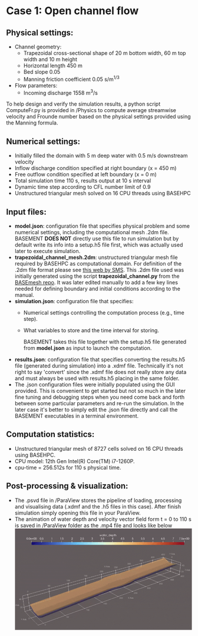 # Case 1: Open channel flow

## Physical settings:
- Channel geometry:
  - Trapezoidal cross-sectional shape of 20 m bottom width, 60 m top width and 10 m height
  - Horizontal length 450 m
  - Bed slope 0.05
  - Manning friction coefficient 0.05 s/m<sup>1/3</sup>
- Flow parameters: 
  - Incoming discharge 1558 m<sup>3</sup>/s

To help design and verify the simulation results, a python script ComputeFr.py is provided in /Physics to compute average streamwise velocity and Frounde number based on the physical settings provided using the Manning formula.

## Numerical settings:
- Initially filled the domain with 5 m deep water with 0.5 m/s downstream velocity
- Inflow discharge condition specified at right boundary (x = 450 m)
- Free outflow condition specified at left boundary (x = 0 m)
- Total simulation time 110 s, results output at 10 s interval
- Dynamic time step according to CFL number limit of 0.9
- Unstructured triangular mesh solved on 16 CPU threads using BASEHPC

## Input files:
- **model.json**: configuration file that specifies physical problem and some numerical settings, including the computational mesh .2dm file. BASEMENT **DOES NOT** directly use this file to run simulation but by default write its info into a setup.h5 file first, which was actually used later to execute simulation.
- **trapezoidal_channel_mesh.2dm**: unstructured triangular mesh file required by BASEHPC as computational domain. For definition of the .2dm file format please see [this web by SMS](https://www.xmswiki.com/wiki/SMS:2D_Mesh_Files_*.2dm?__cf_chl_tk=r_woYILHa12UMY664uxq5gFDzTZfQia_Lz7.6bShzj8-1759226996-1.0.1.1-1aZOLNVb_EeD1zsV.on53xi.Jr71gmBhP2pD1xdBYy0). This .2dm file used was initially generated using the script **trapezoidal_channel.py** from the [BASEmesh repo](https://gitlab.ethz.ch/vaw/public/basemesh-v2/-/tree/master/examples/basechange?ref_type=heads). It was later edited manually to add a few key lines needed for defining boundary and initial conditions according to the manual.
- **simulation.json**: configuration file that specifies:
  - Numerical settings controlling the computation process (e.g., time step).
  - What variables to store and the time interval for storing. 
    
    BASEMENT takes this file together with the setup.h5 file generated from **model.json** as input to launch the computation.
- **results.json**: configuration file that specifies converting the results.h5 file (generated during simulation) into a .xdmf file. Technically it's not right to say 'convert' since the .xdmf file does not really store any data and must always be used with results.h5 placing in the same folder.
- The .json configuration files were initially populated using the GUI provided. This is convenient to get started but not so much in the later fine tuning and debugging steps when you need come back and forth between some particular parameters and re-run the simulation. In the later case it's better to simply edit the .json file directly and call the BASEMENT executables in a terminal environment.

## Computation statistics:
- Unstructured triangular mesh of 8727 cells solved on 16 CPU threads using BASEHPC.
- CPU model: 12th Gen Intel(R) Core(TM) i7-1260P.
- cpu-time = 256.512s for 110 s physical time.

## Post-processing & visualization:
- The .psvd file in /ParaView stores the pipeline of loading, processing and visualising data (.xdmf and the .h5 files in this case). After finish simulation simply opening this file in your ParaView.
- The animation of water depth and velocity vector field form t = 0 to 110 s is saved in /ParaView folder as the .mp4 file and looks like below
![Animation_01_openchannelflow](/01_openchannelflow/ParaView/01_openchannelflow.gif)